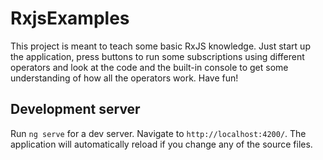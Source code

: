 # RxjsExamples

This project is meant to teach some basic RxJS knowledge. Just start up the application, press buttons
to run some subscriptions using different operators and look at the code and the built-in console
to get some understanding of how all the operators work. Have fun!

## Development server

Run `ng serve` for a dev server. Navigate to `http://localhost:4200/`. The application will automatically reload if you change any of the source files.

